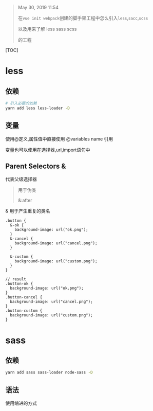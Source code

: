 > May 30, 2019 11:54
>
> 在`vue init webpack`创建的脚手架工程中怎么引入`less`,`sacc`,`scss`
>
> 以及用来了解 less sass scss 
>
> 的工程

[TOC]
<!-- toc -->

# less

## 依赖

```bash
# 引入必要的依赖
yarn add less less-loader -D
```

##  变量

使用@定义,属性值中直接使用 @variables name 引用

变量也可以使用在选择器,url,import语句中

## Parent Selectors &

代表父级选择器

> 用于伪类
>
> &:after

& 用于产生重复的类名	

```less
.button {
  &-ok {
    background-image: url("ok.png");
  }
  &-cancel {
    background-image: url("cancel.png");
  }

  &-custom {
    background-image: url("custom.png");
  }
}

// result
.button-ok {
  background-image: url("ok.png");
}
.button-cancel {
  background-image: url("cancel.png");
}
.button-custom {
  background-image: url("custom.png");
}
```



# sass

## 依赖

```bash
yarn add sass sass-loader node-sass -D
```

## 语法

使用缩进的方式	
